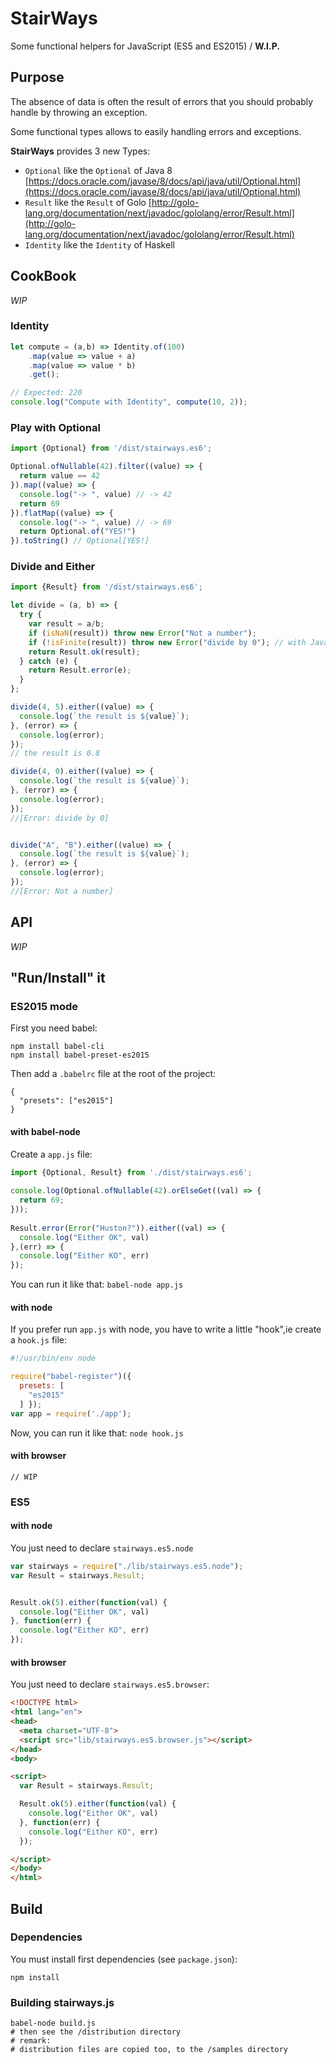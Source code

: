 # StairWays

Some functional helpers for JavaScript (ES5 and ES2015) / **W.I.P.**

## Purpose

The absence of data is often the result of errors that you should probably handle by throwing an exception. 

Some functional types allows to easily handling errors and exceptions.

**StairWays** provides 3 new Types:

- `Optional` like the `Optional` of Java 8 [https://docs.oracle.com/javase/8/docs/api/java/util/Optional.html](https://docs.oracle.com/javase/8/docs/api/java/util/Optional.html)
- `Result` like the `Result` of Golo [http://golo-lang.org/documentation/next/javadoc/gololang/error/Result.html](http://golo-lang.org/documentation/next/javadoc/gololang/error/Result.html)
- `Identity` like the `Identity` of Haskell

## CookBook

*WIP*

### Identity

```javascript
let compute = (a,b) => Identity.of(100)
    .map(value => value + a)
    .map(value => value * b)
    .get();

// Expected: 220
console.log("Compute with Identity", compute(10, 2));
```

### Play with Optional

```javascript
import {Optional} from '/dist/stairways.es6';

Optional.ofNullable(42).filter((value) => {
  return value == 42
}).map((value) => {
  console.log("-> ", value) // -> 42
  return 69
}).flatMap((value) => {
  console.log("-> ", value) // -> 69
  return Optional.of("YES!")
}).toString() // Optional[YES!]
```

### Divide and Either

```javascript
import {Result} from '/dist/stairways.es6';

let divide = (a, b) => {
  try {
    var result = a/b;
    if (isNaN(result)) throw new Error("Not a number");
    if (!isFinite(result)) throw new Error("divide by 0"); // with JavaScript n/0 = Infinity
    return Result.ok(result);
  } catch (e) {
    return Result.error(e);
  }
};

divide(4, 5).either((value) => {
  console.log(`the result is ${value}`);
}, (error) => {
  console.log(error);
});
// the result is 0.8

divide(4, 0).either((value) => {
  console.log(`the result is ${value}`);
}, (error) => {
  console.log(error);
});
//[Error: divide by 0]


divide("A", "B").either((value) => {
  console.log(`the result is ${value}`);
}, (error) => {
  console.log(error);
});
//[Error: Not a number]
```

## API

*WIP*

## "Run/Install" it

### ES2015 mode

First you need babel:

    npm install babel-cli
    npm install babel-preset-es2015
    
Then add a `.babelrc` file at the root of the project:

    {
      "presets": ["es2015"]
    }
    

#### with babel-node

Create a `app.js` file:

```javascript
import {Optional, Result} from './dist/stairways.es6';
    
console.log(Optional.ofNullable(42).orElseGet((val) => {
  return 69;
}));
 
Result.error(Error("Huston?")).either((val) => {
  console.log("Either OK", val)
},(err) => {
  console.log("Either KO", err)
});
```

You can run it like that: `babel-node app.js`

#### with node

If you prefer run `app.js` with node, you have to write a little "hook",ie create a `hook.js` file:

```javascript
#!/usr/bin/env node

require("babel-register")({
  presets: [
    "es2015"
  ] });
var app = require('./app');
```

Now, you can run it like that: `node hook.js`

#### with browser

    // WIP


### ES5

#### with node

You just need to declare `stairways.es5.node`

```javascript
var stairways = require("./lib/stairways.es5.node");
var Result = stairways.Result;


Result.ok(5).either(function(val) {
  console.log("Either OK", val)
}, function(err) {
  console.log("Either KO", err)
});
```

#### with browser

You just need to declare `stairways.es5.browser`:

```html
<!DOCTYPE html>
<html lang="en">
<head>
  <meta charset="UTF-8">
  <script src="lib/stairways.es5.browser.js"></script>
</head>
<body>

<script>
  var Result = stairways.Result;

  Result.ok(5).either(function(val) {
    console.log("Either OK", val)
  }, function(err) {
    console.log("Either KO", err)
  });

</script>
</body>
</html>
```

## Build

### Dependencies

You must install first dependencies (see `package.json`):

    npm install

### Building stairways.js

    babel-node build.js
    # then see the /distribution directory
    # remark: 
    # distribution files are copied too, to the /samples directory
    